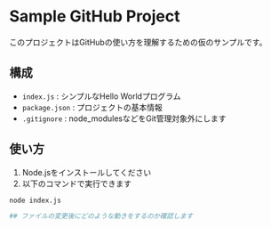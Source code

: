 # Sample GitHub Project

このプロジェクトはGitHubの使い方を理解するための仮のサンプルです。

## 構成

- `index.js` : シンプルなHello Worldプログラム
- `package.json` : プロジェクトの基本情報
- `.gitignore` : node_modulesなどをGit管理対象外にします

## 使い方

1. Node.jsをインストールしてください
2. 以下のコマンドで実行できます

```bash
node index.js

## ファイルの変更後にどのような動きをするのか確認します
